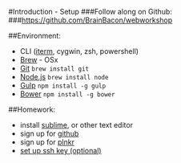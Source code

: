 #Introduction - Setup
###Follow along on Github:
###https://github.com/BrainBacon/webworkshop

##Environment:
 - CLI ([iterm](https://www.iterm2.com/), cygwin, zsh, powershell)
 - [Brew](http://brew.sh/) - OSx
 - [Git](https://git-scm.com/) `brew install git`
 - [Node.js](https://nodejs.org/en/) `brew install node`
 - [Gulp](http://gulpjs.com/) `npm install -g gulp`
 - [Bower](http://bower.io/) `npm install -g bower`

##Homework:
 - install [sublime](http://www.sublimetext.com/), or other text editor
 - sign up for [github](https://github.com)
 - sign up for [plnkr](http://plnkr.co/)
 - [set up ssh key (optional)](https://help.github.com/articles/generating-ssh-keys/)
